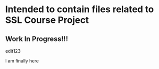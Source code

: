 # Intended to contain files related to SSL Course Project

## Work In Progress!!!

edit123

I am finally here